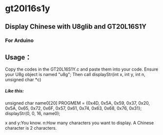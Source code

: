 # gt20l16s1y
## Display Chinese with U8glib and GT20L16S1Y
### For Arduino
## Usage：
Copy the codes in the GT20L16S1Y.c and paste them into your code.
Ensure your U8g object is named "u8g";
Then call displayStr(int x, int y, int n, unsigned char *c)
##### Like this:
  unsigned char name0[20] PROGMEM = {0x4D, 0x5A, 0x59, 0x37, 0x20, 0x5A, 0x65, 0x72, 0x6F, 0x57, 0x61, 0x74, 0x63, 0x68, 0x76, 0x31};
  displayStr(0, 0, 16, name0);
  
  x and y:You know.
  n:How many characters you want to display. A Chinese character is 2 characters.
